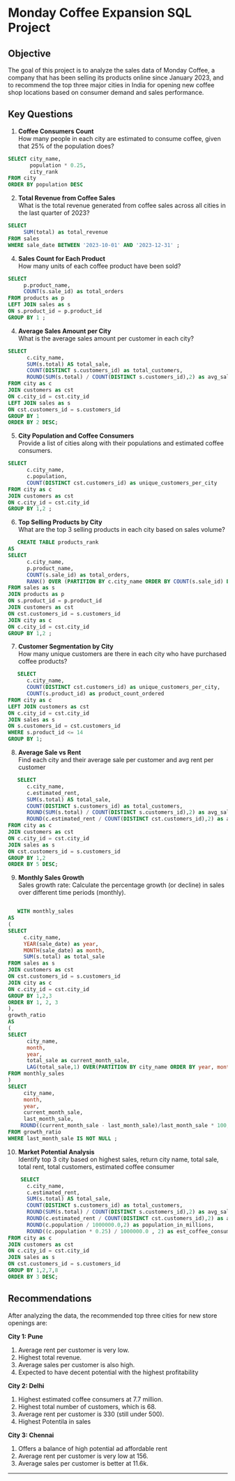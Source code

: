 # Monday Coffee Expansion SQL Project


## Objective
The goal of this project is to analyze the sales data of Monday Coffee, a company that has been selling its products online since January 2023, and to recommend the top three major cities in India for opening new coffee shop locations based on consumer demand and sales performance.

## Key Questions
1. **Coffee Consumers Count**  
   How many people in each city are estimated to consume coffee, given that 25% of the population does?

```sql
SELECT city_name,
       population * 0.25,
       city_rank
FROM city
ORDER BY population DESC
```

2. **Total Revenue from Coffee Sales**  
   What is the total revenue generated from coffee sales across all cities in the last quarter of 2023?
```sql
SELECT
     SUM(total) as total_revenue
FROM sales
WHERE sale_date BETWEEN '2023-10-01' AND '2023-12-31' ;
```
   
4. **Sales Count for Each Product**  
   How many units of each coffee product have been sold?
```sql
SELECT 
     p.product_name,
     COUNT(s.sale_id) as total_orders
FROM products as p
LEFT JOIN sales as s
ON s.product_id = p.product_id
GROUP BY 1 ;
```

4. **Average Sales Amount per City**  
   What is the average sales amount per customer in each city?

```sql
SELECT 
      c.city_name,
      SUM(s.total) AS total_sale,
      COUNT(DISTINCT s.customers_id) as total_customers,
      ROUND(SUM(s.total) / COUNT(DISTINCT s.customers_id),2) as avg_sale_per_customer
FROM city as c
JOIN customers as cst
ON c.city_id = cst.city_id
LEFT JOIN sales as s
ON cst.customers_id = s.customers_id
GROUP BY 1
ORDER BY 2 DESC;
```


5. **City Population and Coffee Consumers**  
   Provide a list of cities along with their populations and estimated coffee consumers.

```sql
SELECT 
      c.city_name,
      c.population,
      COUNT(DISTINCT cst.customers_id) as unique_customers_per_city
FROM city as c
JOIN customers as cst
ON c.city_id = cst.city_id
GROUP BY 1,2 ;

```

6. **Top Selling Products by City**  
   What are the top 3 selling products in each city based on sales volume?

```sql
   CREATE TABLE products_rank
AS
SELECT 
      c.city_name,
      p.product_name,
      COUNT(s.sale_id) as total_orders,
      RANK() OVER (PARTITION BY c.city_name ORDER BY COUNT(s.sale_id) DESC)
FROM sales as s
JOIN products as p
ON s.product_id = p.product_id
JOIN customers as cst
ON cst.customers_id = s.customers_id
JOIN city as c
ON c.city_id = cst.city_id
GROUP BY 1,2 ;

```

7. **Customer Segmentation by City**  
   How many unique customers are there in each city who have purchased coffee products?

```sql
   SELECT 
      c.city_name,
      COUNT(DISTINCT cst.customers_id) as unique_customers_per_city,
      COUNT(s.product_id) as product_count_ordered
FROM city as c
LEFT JOIN customers as cst
ON c.city_id = cst.city_id
JOIN sales as s
ON s.customers_id = cst.customers_id
WHERE s.product_id <= 14
GROUP BY 1;

```

8. **Average Sale vs Rent**  
   Find each city and their average sale per customer and avg rent per customer

```sql
   SELECT 
      c.city_name,
      c.estimated_rent,
      SUM(s.total) AS total_sale,
      COUNT(DISTINCT s.customers_id) as total_customers,
      ROUND(SUM(s.total) / COUNT(DISTINCT s.customers_id),2) as avg_sale_per_customer,
      ROUND(c.estimated_rent / COUNT(DISTINCT cst.customers_id),2) as avg_rent
FROM city as c
JOIN customers as cst
ON c.city_id = cst.city_id
JOIN sales as s
ON cst.customers_id = s.customers_id
GROUP BY 1,2
ORDER BY 5 DESC;

```

9. **Monthly Sales Growth**  
   Sales growth rate: Calculate the percentage growth (or decline) in sales over different time periods (monthly).

```sql

   WITH monthly_sales
AS 
(
SELECT 
     c.city_name,
     YEAR(sale_date) as year,
     MONTH(sale_date) as month,
     SUM(s.total) as total_sale
FROM sales as s
JOIN customers as cst
ON cst.customers_id = s.customers_id
JOIN city as c
ON c.city_id = cst.city_id
GROUP BY 1,2,3 
ORDER BY 1, 2, 3
),
growth_ratio
AS 
(
SELECT
      city_name,
      month,
      year,
      total_sale as current_month_sale,
      LAG(total_sale,1) OVER(PARTITION BY city_name ORDER BY year, month) as last_month_sale
FROM monthly_sales
)
SELECT
     city_name,
     month,
     year,
     current_month_sale,
     last_month_sale,
    ROUND((current_month_sale - last_month_sale)/last_month_sale * 100,2) as growth_ratio
FROM growth_ratio 
WHERE last_month_sale IS NOT NULL ;

```

10. **Market Potential Analysis**  
    Identify top 3 city based on highest sales, return city name, total sale, total rent, total customers, estimated  coffee consumer

```sql
    SELECT 
      c.city_name,
      c.estimated_rent,
      SUM(s.total) AS total_sale,
      COUNT(DISTINCT s.customers_id) as total_customers,
      ROUND(SUM(s.total) / COUNT(DISTINCT s.customers_id),2) as avg_sale_per_customer,
      ROUND(c.estimated_rent / COUNT(DISTINCT cst.customers_id),2) as avg_rent,
      ROUND(c.population / 1000000.0,2) as population_in_millions,
      ROUND((c.population * 0.25) / 1000000.0 , 2) as est_coffee_consumers_in_millions
FROM city as c
JOIN customers as cst
ON c.city_id = cst.city_id
JOIN sales as s
ON cst.customers_id = s.customers_id
GROUP BY 1,2,7,8
ORDER BY 3 DESC;

```
    

## Recommendations
After analyzing the data, the recommended top three cities for new store openings are:

**City 1: Pune**  
1. Average rent per customer is very low.  
2. Highest total revenue.  
3. Average sales per customer is also high.
4. Expected to have decent potential with the highest profitability

**City 2: Delhi**  
1. Highest estimated coffee consumers at 7.7 million.  
2. Highest total number of customers, which is 68.  
3. Average rent per customer is 330 (still under 500).
4. Highest Potentila in sales
   
**City 3: Chennai** 
1. Offers a balance of high potential ad affordable rent 
2. Average rent per customer is very low at 156.  
3. Average sales per customer is better at 11.6k.

---

